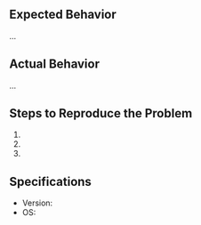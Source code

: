 ## Expected Behavior
...

## Actual Behavior
...

## Steps to Reproduce the Problem
  1.
  2.
  3.

## Specifications
  - Version:
  - OS: